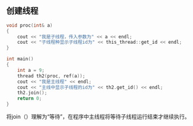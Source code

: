 ## 创建线程

```c++
void proc(int& a)
{
    cout << "我是子线程，传入参数为" << a << endl;
    cout << "子线程种显示子线程id为" << this_thread::get_id << endl;
}

int main()
{
    int a = 9;
    thread th2(proc, ref(a));
    cout << "我是主线程" << endl;
    cout << "主线中显示子线程的id为" << th2.get_id() << endl;
    th2.join();
    return 0;
}
```

将join（）理解为“等待”，在程序中主线程将等待子线程运行结束才继续执行。